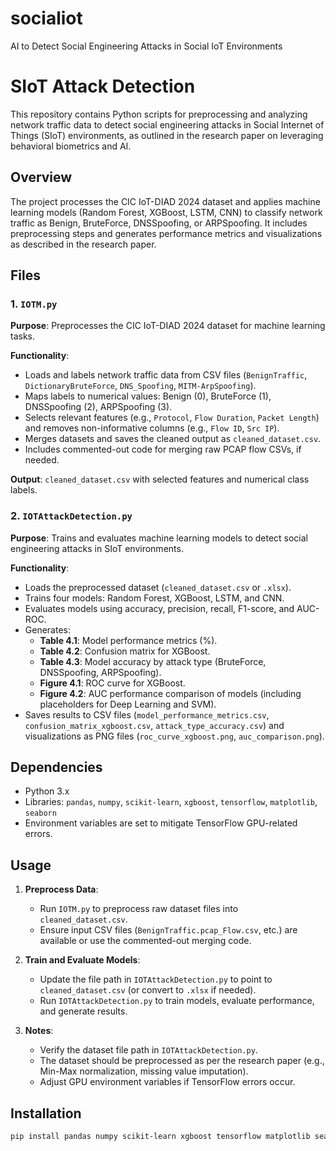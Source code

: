 # socialiot
AI to Detect Social Engineering Attacks in Social IoT Environments

# SIoT Attack Detection

This repository contains Python scripts for preprocessing and analyzing network traffic data to detect social engineering attacks in Social Internet of Things (SIoT) environments, as outlined in the research paper on leveraging behavioral biometrics and AI.

## Overview

The project processes the CIC IoT-DIAD 2024 dataset and applies machine learning models (Random Forest, XGBoost, LSTM, CNN) to classify network traffic as Benign, BruteForce, DNSSpoofing, or ARPSpoofing. It includes preprocessing steps and generates performance metrics and visualizations as described in the research paper.

## Files

### 1. `IOTM.py`
**Purpose**: Preprocesses the CIC IoT-DIAD 2024 dataset for machine learning tasks.

**Functionality**:
- Loads and labels network traffic data from CSV files (`BenignTraffic`, `DictionaryBruteForce`, `DNS_Spoofing`, `MITM-ArpSpoofing`).
- Maps labels to numerical values: Benign (0), BruteForce (1), DNSSpoofing (2), ARPSpoofing (3).
- Selects relevant features (e.g., `Protocol`, `Flow Duration`, `Packet Length`) and removes non-informative columns (e.g., `Flow ID`, `Src IP`).
- Merges datasets and saves the cleaned output as `cleaned_dataset.csv`.
- Includes commented-out code for merging raw PCAP flow CSVs, if needed.

**Output**: `cleaned_dataset.csv` with selected features and numerical class labels.

### 2. `IOTAttackDetection.py`
**Purpose**: Trains and evaluates machine learning models to detect social engineering attacks in SIoT environments.

**Functionality**:
- Loads the preprocessed dataset (`cleaned_dataset.csv` or `.xlsx`).
- Trains four models: Random Forest, XGBoost, LSTM, and CNN.
- Evaluates models using accuracy, precision, recall, F1-score, and AUC-ROC.
- Generates:
  - **Table 4.1**: Model performance metrics (%).
  - **Table 4.2**: Confusion matrix for XGBoost.
  - **Table 4.3**: Model accuracy by attack type (BruteForce, DNSSpoofing, ARPSpoofing).
  - **Figure 4.1**: ROC curve for XGBoost.
  - **Figure 4.2**: AUC performance comparison of models (including placeholders for Deep Learning and SVM).
- Saves results to CSV files (`model_performance_metrics.csv`, `confusion_matrix_xgboost.csv`, `attack_type_accuracy.csv`) and visualizations as PNG files (`roc_curve_xgboost.png`, `auc_comparison.png`).

## Dependencies
- Python 3.x
- Libraries: `pandas`, `numpy`, `scikit-learn`, `xgboost`, `tensorflow`, `matplotlib`, `seaborn`
- Environment variables are set to mitigate TensorFlow GPU-related errors.

## Usage
1. **Preprocess Data**:
   - Run `IOTM.py` to preprocess raw dataset files into `cleaned_dataset.csv`.
   - Ensure input CSV files (`BenignTraffic.pcap_Flow.csv`, etc.) are available or use the commented-out merging code.

2. **Train and Evaluate Models**:
   - Update the file path in `IOTAttackDetection.py` to point to `cleaned_dataset.csv` (or convert to `.xlsx` if needed).
   - Run `IOTAttackDetection.py` to train models, evaluate performance, and generate results.

3. **Notes**:
   - Verify the dataset file path in `IOTAttackDetection.py`.
   - The dataset should be preprocessed as per the research paper (e.g., Min-Max normalization, missing value imputation).
   - Adjust GPU environment variables if TensorFlow errors occur.

## Installation
```bash
pip install pandas numpy scikit-learn xgboost tensorflow matplotlib seaborn
